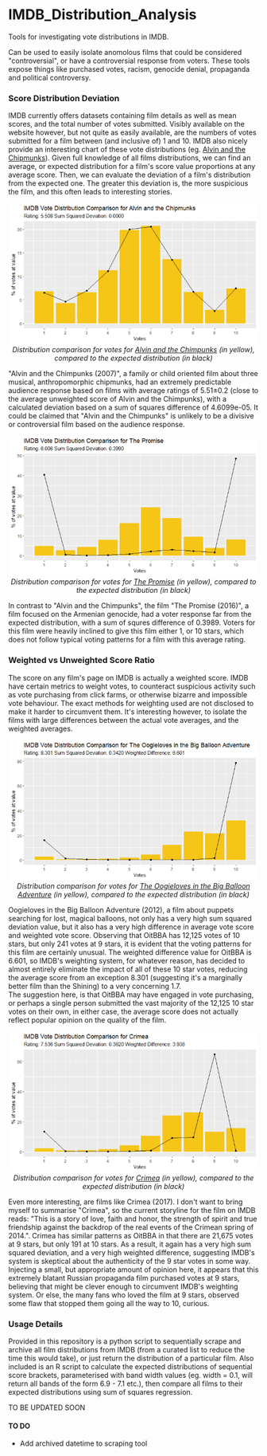 # IMDB_Distribution_Analysis
Tools for investigating vote distributions in IMDB.

Can be used to easily isolate anomolous films that could be considered "controversial", or have a controversial response from voters. These tools expose things like purchased votes, racism, genocide denial, propaganda and political controversy.

### Score Distribution Deviation

IMDB currently offers datasets containing film details as well as mean scores, and the total number of votes submitted. Visibly available on the website however, but not quite as easily available, are the numbers of votes submitted for a film between (and inclusive of) 1 and 10. IMDB also nicely provide an interesting chart of these vote distributions (eg. [Alvin and the Chipmunks](https://www.imdb.com/title/tt0952640/ratings/?ref_=tt_ov_rt)). Given full knowledge of all films distributions, we can find an average, or expected distribution for a film's score value proportions at any average score. Then, we can evaluate the deviation of a film's distribution from the expected one. The greater this deviation is, the more suspicious the film, and this often leads to interesting stories.

<p align="center">
  <img src="readme_files/Alvin and the Chipmunks.png" />
  <br>
  <i>Distribution comparison for votes for <a href=https://www.imdb.com/title/tt0952640/?ref_=ttrt_ov>Alvin and the Chimpunks</a> (in yellow), compared to the expected distribution (in black)</i>
</p>

"Alvin and the Chimpunks (2007)", a family or child oriented film about three musical, anthropomorphic chipmunks, had an extremely predictable audience response based on films with average ratings of 5.51±0.2 (close to the average unweighted score of Alvin and the Chimpunks), with a calculated deviation based on a sum of squares difference of 4.6099e-05. It could be claimed that "Alvin and the Chimpunks" is unlikely to be a divisive or controversial film based on the audience response.

<p align="center">
  <img src="readme_files/The Promise.png" />
  <br>
  <i>Distribution comparison for votes for <a href=https://www.imdb.com/title/tt4776998/>The Promise</a> (in yellow), compared to the expected distribution (in black)</i>
</p>

In contrast to "Alvin and the Chimpunks", the film "The Promise (2016)", a film focused on the Armenian genocide, had a voter response far from the expected distribution, with a sum of squres difference of 0.3989. Voters for this film were heavily inclined to give this film either 1, or 10 stars, which does not follow typical voting patterns for a film with this average rating.

### Weighted vs Unweighted Score Ratio

The score on any film's page on IMDB is actually a weighted score. IMDB have certain metrics to weight votes, to counteract suspicious activity such as vote purchasing from click farms, or otherwise bizarre and impossible vote behaviour. The exact methods for weighting used are not disclosed to make it harder to circumvent them. It's interesting however, to isolate the films with large differences between the actual vote averages, and the weighted averages.

<p align="center">
  <img src="readme_files/The Oogieloves in the Big Balloon Adventure.png" />
  <br>
  <i>Distribution comparison for votes for <a href=https://www.imdb.com/title/tt4776998/>The Oogieloves in the Big Balloon Adventure</a> (in yellow), compared to the expected distribution (in black)</i>
</p>

Oogieloves in the Big Balloon Adventure (2012), a film about puppets searching for lost, magical balloons, not only has a very high sum squared deviation value, but it also has a very high difference in average vote score and weighted vote score. Observing that OitBBA has 12,125 votes of 10 stars, but only 241 votes at 9 stars, it is evident that the voting patterns for this film are certainly unusual. The weighted difference value for OitBBA is 6.601, so IMDB's weighting system, for whatever reason, has decided to almost entirely eliminate the impact of all of these 10 star votes, reducing the average score from an exception 8.301 (suggesting it's a marginally better film than the Shining) to a very concerning 1.7.
<br>
The suggestion here, is that OitBBA may have engaged in vote purchasing, or perhaps a single person submitted the vast majority of the 12,125 10 star votes on their own, in either case, the average score does not actually reflect popular opinion on the quality of the film.

<p align="center">
  <img src="readme_files/Crimea.png" />
  <br>
  <i>Distribution comparison for votes for <a href=https://www.imdb.com/title/tt6990206/>Crimea</a> (in yellow), compared to the expected distribution (in black)</i>
</p>

Even more interesting, are films like Crimea (2017). I don't want to bring myself to summarise "Crimea", so the current storyline for the film on IMDB reads: "This is a story of love, faith and honor, the strength of spirit and true friendship against the backdrop of the real events of the Crimean spring of 2014.". Crimea has similar patterns as OitBBA in that there are 21,675 votes at 9 stars, but only 191 at 10 stars. As a result, it again has a very high sum squared deviation, and a very high weighted difference, suggesting IMDB's system is skeptical about the authenticity of the 9 star votes in some way.
<br>
Injecting a small, but appropriate amount of opinion here, it appears that this extremely blatant Russian propaganda film purchased votes at 9 stars, believing that might be clever enough to circumvent IMDB's weighting system. Or else, the many fans who loved the film at 9 stars, observed some flaw that stopped them going all the way to 10, curious.

### Usage Details

Provided in this repository is a python script to sequentially scrape and archive all film distributions from IMDB (from a curated list to reduce the time this would take), or just return the distribution of a particular film. Also included is an R script to calculate the expected distributions of sequential score brackets, parameterised with band width values (eg. width = 0.1, will return all bands of the form 6.9 - 7.1 etc.), then compare all films to their expected distributions using sum of squares regression.

TO BE UPDATED SOON

#### TO DO
- Add archived datetime to scraping tool
